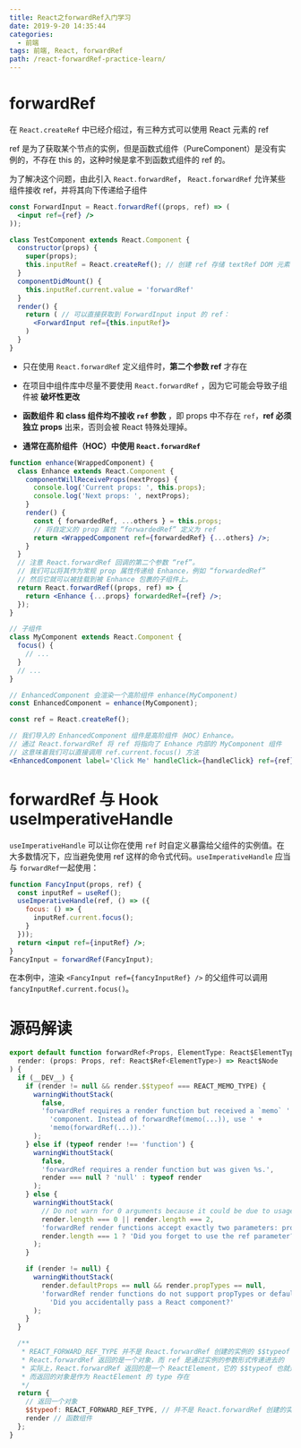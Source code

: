 ```yaml
---
title: React之forwardRef入门学习
date: 2019-9-20 14:35:44
categories:
  - 前端
tags: 前端, React, forwardRef
path: /react-forwardRef-practice-learn/
---
```


# forwardRef

在 `React.createRef` 中已经介绍过，有三种方式可以使用 React 元素的 ref

ref 是为了获取某个节点的实例，但是函数式组件（PureComponent）是没有实例的，不存在 this 的，这种时候是拿不到函数式组件的 ref 的。

为了解决这个问题，由此引入 `React.forwardRef`， `React.forwardRef` 允许某些组件接收 ref，并将其向下传递给子组件

```jsx
const ForwardInput = React.forwardRef((props, ref) => (
  <input ref={ref} />
));

class TestComponent extends React.Component {
  constructor(props) {
    super(props);
    this.inputRef = React.createRef(); // 创建 ref 存储 textRef DOM 元素
  }
  componentDidMount() {
    this.inputRef.current.value = 'forwardRef'
  }
  render() {
    return ( // 可以直接获取到 ForwardInput input 的 ref：
      <ForwardInput ref={this.inputRef}>
    )
  }
}
```

-  只在使用 `React.forwardRef` 定义组件时，**第二个参数 ref** 才存在

-  在项目中组件库中尽量不要使用 `React.forwardRef` ，因为它可能会导致子组件被 **破坏性更改**

-  **函数组件 和 class 组件均不接收 `ref` 参数** ，即 props 中不存在 `ref`，**ref 必须独立 props** 出来，否则会被 React 特殊处理掉。

-  **通常在高阶组件（HOC）中使用 `React.forwardRef`**

  ```jsx
  function enhance(WrappedComponent) {
    class Enhance extends React.Component {
      componentWillReceiveProps(nextProps) {
        console.log('Current props: ', this.props);
        console.log('Next props: ', nextProps);
      }
      render() {
        const { forwardedRef, ...others } = this.props;
        // 将自定义的 prop 属性 “forwardedRef” 定义为 ref
        return <WrappedComponent ref={forwardedRef} {...others} />;
      }
    }
    // 注意 React.forwardRef 回调的第二个参数 “ref”。
    // 我们可以将其作为常规 prop 属性传递给 Enhance，例如 “forwardedRef”
    // 然后它就可以被挂载到被 Enhance 包裹的子组件上。
    return React.forwardRef((props, ref) => {
      return <Enhance {...props} forwardedRef={ref} />;
    });
  }

  // 子组件
  class MyComponent extends React.Component {
    focus() {
      // ...
    }
    // ...
  }

  // EnhancedComponent 会渲染一个高阶组件 enhance(MyComponent)
  const EnhancedComponent = enhance(MyComponent);

  const ref = React.createRef();

  // 我们导入的 EnhancedComponent 组件是高阶组件（HOC）Enhance。
  // 通过 React.forwardRef 将 ref 将指向了 Enhance 内部的 MyComponent 组件
  // 这意味着我们可以直接调用 ref.current.focus() 方法
  <EnhancedComponent label='Click Me' handleClick={handleClick} ref={ref} />;
  ```

# forwardRef 与 Hook useImperativeHandle

`useImperativeHandle` 可以让你在使用 `ref` 时自定义暴露给父组件的实例值。在大多数情况下，应当避免使用 ref 这样的命令式代码。`useImperativeHandle` 应当与 `forwardRef`一起使用：

```jsx
function FancyInput(props, ref) {
  const inputRef = useRef();
  useImperativeHandle(ref, () => ({
    focus: () => {
      inputRef.current.focus();
    }
  }));
  return <input ref={inputRef} />;
}
FancyInput = forwardRef(FancyInput);
```

在本例中，渲染 `<FancyInput ref={fancyInputRef} />` 的父组件可以调用 `fancyInputRef.current.focus()`。

# 源码解读

```js
export default function forwardRef<Props, ElementType: React$ElementType>(
  render: (props: Props, ref: React$Ref<ElementType>) => React$Node
) {
  if (__DEV__) {
    if (render != null && render.$$typeof === REACT_MEMO_TYPE) {
      warningWithoutStack(
        false,
        'forwardRef requires a render function but received a `memo` ' +
          'component. Instead of forwardRef(memo(...)), use ' +
          'memo(forwardRef(...)).'
      );
    } else if (typeof render !== 'function') {
      warningWithoutStack(
        false,
        'forwardRef requires a render function but was given %s.',
        render === null ? 'null' : typeof render
      );
    } else {
      warningWithoutStack(
        // Do not warn for 0 arguments because it could be due to usage of the 'arguments' object
        render.length === 0 || render.length === 2,
        'forwardRef render functions accept exactly two parameters: props and ref. %s',
        render.length === 1 ? 'Did you forget to use the ref parameter?' : 'Any additional parameter will be undefined.'
      );
    }

    if (render != null) {
      warningWithoutStack(
        render.defaultProps == null && render.propTypes == null,
        'forwardRef render functions do not support propTypes or defaultProps. ' +
          'Did you accidentally pass a React component?'
      );
    }
  }

  /**
   * REACT_FORWARD_REF_TYPE 并不是 React.forwardRef 创建的实例的 $$typeof
   * React.forwardRef 返回的是一个对象，而 ref 是通过实例的参数形式传递进去的
   * 实际上，React.forwardRef 返回的是一个 ReactElement，它的 $$typeof 也就是 REACT_ELEMENT_TYPE
   * 而返回的对象是作为 ReactElement 的 type 存在
   */
  return {
    // 返回一个对象
    $$typeof: REACT_FORWARD_REF_TYPE, // 并不是 React.forwardRef 创建的实例的 $$typeof
    render // 函数组件
  };
}
```
